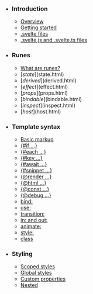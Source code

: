 -   ### Introduction
    
    -   [Overview](overview.html)
    -   [Getting started](getting-started.html)
    -   [.svelte files](svelte-files.html)
    -   [.svelte.js and .svelte.ts files](svelte-js-files.html)
-   ### Runes
    
    -   [What are runes?](what-are-runes.html)
    -   [$state]($state.html)
    -   [$derived]($derived.html)
    -   [$effect]($effect.html)
    -   [$props]($props.html)
    -   [$bindable]($bindable.html)
    -   [$inspect]($inspect.html)
    -   [$host]($host.html)
-   ### Template syntax
    
    -   [Basic markup](basic-markup.html)
    -   [{#if ...}](if.html)
    -   [{#each ...}](each.html)
    -   [{#key ...}](key.html)
    -   [{#await ...}](await.html)
    -   [{#snippet ...}](snippet.html)
    -   [{@render ...}](@render.html)
    -   [{@html ...}](@html.html)
    -   [{@const ...}](@const.html)
    -   [{@debug ...}](@debug.html)
    -   [bind:](bind.html)
    -   [use:](use.html)
    -   [transition:](transition.html)
    -   [in: and out:](in-and-out.html)
    -   [animate:](animate.html)
    -   [style:](style.html)
    -   [class](class.html)
-   ### Styling
    
    -   [Scoped styles](scoped-styles.html)
    -   [Global styles](global-styles.html)
    -   [Custom properties](custom-properties.html)
    -   [Nested <style> elements](nested-style-elements.html)
-   ### Special elements
    
    -   [<svelte:boundary>](svelte-boundary.html)
    -   [<svelte:window>](svelte-window.html)
    -   [<svelte:document>](svelte-document.html)
    -   [<svelte:body>](svelte-body.html)
    -   [<svelte:head>](svelte-head.html)
    -   [<svelte:element>](svelte-element.html)
    -   [<svelte:options>](svelte-options.html)
-   ### Runtime
    
    -   [Stores](stores.html)
    -   [Context](context.html)
    -   [Lifecycle hooks](lifecycle-hooks.html)
    -   [Imperative component API](imperative-component-api.html)
-   ### Misc
    
    -   [Testing](testing.html)
    -   [TypeScript](typescript.html)
    -   [Custom elements](custom-elements.html)
    -   [Svelte 4 migration guide](v4-migration-guide.html)
    -   [Svelte 5 migration guide](v5-migration-guide.html)
    -   [Frequently asked questions](faq.html)
-   ### Reference
    
    -   [svelte](svelte.html)
    -   [svelte/action](svelte-action.html)
    -   [svelte/animate](svelte-animate.html)
    -   [svelte/compiler](svelte-compiler.html)
    -   [svelte/easing](svelte-easing.html)
    -   [svelte/events](svelte-events.html)
    -   [svelte/legacy](svelte-legacy.html)
    -   [svelte/motion](svelte-motion.html)
    -   [svelte/reactivity/window](svelte-reactivity-window.html)
    -   [svelte/reactivity](svelte-reactivity.html)
    -   [svelte/server](svelte-server.html)
    -   [svelte/store](svelte-store.html)
    -   [svelte/transition](svelte-transition.html)
    -   [Compiler errors](compiler-errors.html)
    -   [Compiler warnings](compiler-warnings.html)
    -   [Runtime errors](runtime-errors.html)
    -   [Runtime warnings](runtime-warnings.html)
-   ### Legacy APIs
    
    -   [Overview](legacy-overview.html)
    -   [Reactive let/var declarations](legacy-let.html)
    -   [Reactive $: statements](legacy-reactive-assignments.html)
    -   [export let](legacy-export-let.html)
    -   [$$props and $$restProps](legacy-$$props-and-$$restProps.html)
    -   [on:](legacy-on.html)
    -   [<slot>](legacy-slots.html)
    -   [$$slots](legacy-$$slots.html)
    -   [<svelte:fragment>](legacy-svelte-fragment.html)
    -   [<svelte:component>](legacy-svelte-component.html)
    -   [<svelte:self>](legacy-svelte-self.html)
    -   [Imperative component API](legacy-component-api.html)

SvelteReference

# Runtime warnings

### On this page

-   [Runtime warnings](runtime-warnings.html)
-   [Client warnings](runtime-warnings.html#Client-warnings)
-   [Shared warnings](runtime-warnings.html#Shared-warnings)

## Client warnings[](runtime-warnings.html#Client-warnings)

### assignment\_value\_stale[](runtime-warnings.html#Client-warnings-assignment_value_stale)

Assignment to `%property%` property (%location%) will evaluate to the right-hand side, not the value of `%property%` following the assignment. This may result in unexpected behaviour.

Given a case like this...

<script>
	let object = $state({ array: null });
	function add() {
		(object.array ??= []).push(object.array.length);
	}
</script>
<button onclick={add}>add</button>
<p>items: {JSON.stringify(object.items)}</p>

...the array being pushed to when the button is first clicked is the `[]` on the right-hand side of the assignment, but the resulting value of `object.array` is an empty state proxy. As a result, the pushed value will be discarded.

You can fix this by separating it into two statements:

function `function add(): void`add() {
	`let object: {     array: number[]; }`object.`array: number[]`array ??= [];
	`let object: {     array: number[]; }`object.`array: number[]`array.`Array<number>.push(...items: number[]): number`

Appends new elements to the end of an array, and returns the new length of the array.

@paramitems New elements to add to the array.

push(`let object: {     array: number[]; }`object.`array: number[]`array.`Array<number>.length: number`

Gets or sets the length of the array. This is a number one higher than the highest index in the array.

length);
}

### binding\_property\_non\_reactive[](runtime-warnings.html#Client-warnings-binding_property_non_reactive)

`%binding%` is binding to a non-reactive property

`%binding%` (%location%) is binding to a non-reactive property

### console\_log\_state[](runtime-warnings.html#Client-warnings-console_log_state)

Your `console.%method%` contained `$state` proxies. Consider using `$inspect(...)` or `$state.snapshot(...)` instead

When logging a [proxy](https://developer.mozilla.org/en-US/docs/Web/JavaScript/Reference/Global_Objects/Proxy), browser devtools will log the proxy itself rather than the value it represents. In the case of Svelte, the ‘target’ of a `$state` proxy might not resemble its current value, which can be confusing.

The easiest way to log a value as it changes over time is to use the [`$inspect`]($inspect.html) rune. Alternatively, to log things on a one-off basis (for example, inside an event handler) you can use [`$state.snapshot`]($state.html#$state.snapshot) to take a snapshot of the current value.

### event\_handler\_invalid[](runtime-warnings.html#Client-warnings-event_handler_invalid)

%handler% should be a function. Did you mean to %suggestion%?

### hydration\_attribute\_changed[](runtime-warnings.html#Client-warnings-hydration_attribute_changed)

The `%attribute%` attribute on `%html%` changed its value between server and client renders. The client value, `%value%`, will be ignored in favour of the server value

Certain attributes like `src` on an `<img>` element will not be repaired during hydration, i.e. the server value will be kept. That’s because updating these attributes can cause the image to be refetched (or in the case of an `<iframe>`, for the frame to be reloaded), even if they resolve to the same resource.

To fix this, either silence the warning with a [`svelte-ignore`](basic-markup.html#Comments) comment, or ensure that the value stays the same between server and client. If you really need the value to change on hydration, you can force an update like this:

<script>
	let { src } = $props();
	if (typeof window !== 'undefined') {
		// stash the value...
		const initial = src;
		// unset it...
		src = undefined;
		$effect(() => {
			// ...and reset after we've mounted
			src = initial;
		});
	}
</script>
<img {src} />

### hydration\_html\_changed[](runtime-warnings.html#Client-warnings-hydration_html_changed)

The value of an `{@html ...}` block changed between server and client renders. The client value will be ignored in favour of the server value

The value of an `{@html ...}` block %location% changed between server and client renders. The client value will be ignored in favour of the server value

If the `{@html ...}` value changes between the server and the client, it will not be repaired during hydration, i.e. the server value will be kept. That’s because change detection during hydration is expensive and usually unnecessary.

To fix this, either silence the warning with a [`svelte-ignore`](basic-markup.html#Comments) comment, or ensure that the value stays the same between server and client. If you really need the value to change on hydration, you can force an update like this:

<script>
	let { markup } = $props();
	if (typeof window !== 'undefined') {
		// stash the value...
		const initial = markup;
		// unset it...
		markup = undefined;
		$effect(() => {
			// ...and reset after we've mounted
			markup = initial;
		});
	}
</script>
{@html markup}

### hydration\_mismatch[](runtime-warnings.html#Client-warnings-hydration_mismatch)

Hydration failed because the initial UI does not match what was rendered on the server

Hydration failed because the initial UI does not match what was rendered on the server. The error occurred near %location%

This warning is thrown when Svelte encounters an error while hydrating the HTML from the server. During hydration, Svelte walks the DOM, expecting a certain structure. If that structure is different (for example because the HTML was repaired by the DOM because of invalid HTML), then Svelte will run into issues, resulting in this warning.

During development, this error is often preceeded by a `console.error` detailing the offending HTML, which needs fixing.

### invalid\_raw\_snippet\_render[](runtime-warnings.html#Client-warnings-invalid_raw_snippet_render)

The `render` function passed to `createRawSnippet` should return HTML for a single element

### legacy\_recursive\_reactive\_block[](runtime-warnings.html#Client-warnings-legacy_recursive_reactive_block)

Detected a migrated `$:` reactive block in `%filename%` that both accesses and updates the same reactive value. This may cause recursive updates when converted to an `$effect`.

### lifecycle\_double\_unmount[](runtime-warnings.html#Client-warnings-lifecycle_double_unmount)

Tried to unmount a component that was not mounted

### ownership\_invalid\_binding[](runtime-warnings.html#Client-warnings-ownership_invalid_binding)

%parent% passed a value to %child% with `bind:`, but the value is owned by %owner%. Consider creating a binding between %owner% and %parent%

Consider three components `GrandParent`, `Parent` and `Child`. If you do `<GrandParent bind:value>`, inside `GrandParent` pass on the variable via `<Parent {value} />` (note the missing `bind:`) and then do `<Child bind:value>` inside `Parent`, this warning is thrown.

To fix it, `bind:` to the value instead of just passing a property (i.e. in this example do `<Parent bind:value />`).

### ownership\_invalid\_mutation[](runtime-warnings.html#Client-warnings-ownership_invalid_mutation)

Mutating a value outside the component that created it is strongly discouraged. Consider passing values to child components with `bind:`, or use a callback instead

%component% mutated a value owned by %owner%. This is strongly discouraged. Consider passing values to child components with `bind:`, or use a callback instead

Consider the following code:

App

<script>
	import Child from './Child.svelte';
	let person = $state({ name: 'Florida', surname: 'Man' });
</script>
<Child {person} /><script lang="ts">
	import Child from './Child.svelte';
	let person = $state({ name: 'Florida', surname: 'Man' });
</script>
<Child {person} />

Child

<script>
	let { person } = $props();
</script>
<input bind:value={person.name}>
<input bind:value={person.surname}><script lang="ts">
	let { person } = $props();
</script>
<input bind:value={person.name}>
<input bind:value={person.surname}>

`Child` is mutating `person` which is owned by `App` without being explicitly “allowed” to do so. This is strongly discouraged since it can create code that is hard to reason about at scale (“who mutated this value?”), hence the warning.

To fix it, either create callback props to communicate changes, or mark `person` as [`$bindable`]($bindable.html).

### state\_proxy\_equality\_mismatch[](runtime-warnings.html#Client-warnings-state_proxy_equality_mismatch)

Reactive `$state(...)` proxies and the values they proxy have different identities. Because of this, comparisons with `%operator%` will produce unexpected results

`$state(...)` creates a [proxy](https://developer.mozilla.org/en-US/docs/Web/JavaScript/Reference/Global_Objects/Proxy) of the value it is passed. The proxy and the value have different identities, meaning equality checks will always return `false`:

<script>
	let value = { foo: 'bar' };
	let proxy = $state(value);
	value === proxy; // always false
</script>

To resolve this, ensure you’re comparing values where both values were created with `$state(...)`, or neither were. Note that `$state.raw(...)` will *not* create a state proxy.

### transition\_slide\_display[](runtime-warnings.html#Client-warnings-transition_slide_display)

The `slide` transition does not work correctly for elements with `display: %value%`

The [slide](svelte-transition.html#slide) transition works by animating the `height` of the element, which requires a `display` style like `block`, `flex` or `grid`. It does not work for:

-   `display: inline` (which is the default for elements like `<span>`), and its variants like `inline-block`, `inline-flex` and `inline-grid`
-   `display: table` and `table-[name]`, which are the defaults for elements like `<table>` and `<tr>`
-   `display: contents`

## Shared warnings[](runtime-warnings.html#Shared-warnings)

### dynamic\_void\_element\_content[](runtime-warnings.html#Shared-warnings-dynamic_void_element_content)

`<svelte:element this="%tag%">` is a void element — it cannot have content

Elements such as `<input>` cannot have content, any children passed to these elements will be ignored.

### state\_snapshot\_uncloneable[](runtime-warnings.html#Shared-warnings-state_snapshot_uncloneable)

Value cannot be cloned with `$state.snapshot` — the original value was returned

The following properties cannot be cloned with `$state.snapshot` — the return value contains the originals:
%properties%

`$state.snapshot` tries to clone the given value in order to return a reference that no longer changes. Certain objects may not be cloneable, in which case the original value is returned. In the following example, `property` is cloned, but `window` is not, because DOM elements are uncloneable:

const `const object: {     property: string;     window: Window & typeof globalThis; }`object = `function $state<{     property: string;     window: Window & typeof globalThis; }>(initial: {     property: string;     window: Window & typeof globalThis; }): {     property: string;     window: Window & typeof globalThis; } (+1 overload) namespace $state`

Declares reactive state.

Example:

let count = $state(0);

[https://svelte.dev/docs/svelte/$state]($state.html)

@paraminitial The initial value

$state({ `property: string`property: 'this is cloneable', `window: Window & typeof globalThis`window })
const `const snapshot: {     property: string;     window: {         [x: number]: {  [x: number]: ...;  readonly clientInformation: {    readonly clipboard: {        read: {};        readText: {};        write: {};        writeText: {};        addEventListener: {};        dispatchEvent: {};        removeEventListener: {};    };    ... 41 more ...;    readonly storage: {        ...;    };  };  ... 207 more ...;  readonly sessionStorage: {    ...;  };         };         ... 921 more ...;         undefined: undefined;     }; }`snapshot = `namespace $state function $state<T>(initial: T): T (+1 overload)`

Declares reactive state.

Example:

let count = $state(0);

[https://svelte.dev/docs/svelte/$state]($state.html)

@paraminitial The initial value

$state.`function $state.snapshot<{     property: string;     window: Window & typeof globalThis; }>(state: {     property: string;     window: Window & typeof globalThis; }): {     property: string;     window: {         ...;     }; }`

To take a static snapshot of a deeply reactive `$state` proxy, use `$state.snapshot`:

Example:

&#x3C;script>
  let counter = $state({ count: 0 });
  function onclick() {
	// Will log `{ count: ... }` rather than `Proxy { ... }`
	console.log($state.snapshot(counter));
  };
&#x3C;/script>

[https://svelte.dev/docs/svelte/$state#$state.snapshot]($state.html#$state.snapshot)

@paramstate The value to snapshot

snapshot(`const object: {     property: string;     window: Window & typeof globalThis; }`object);

[Edit this page on GitHub](https://github.com/sveltejs/svelte/edit/main/documentation/docs/98-reference/30-runtime-warnings.md)

previous next

[Runtime errors](runtime-errors.html) [Overview](legacy-overview.html)